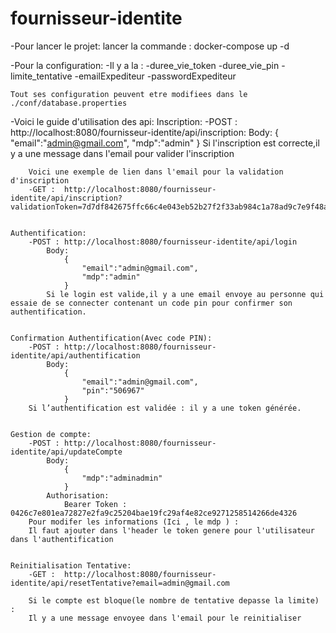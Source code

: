 # fournisseur-identite

-Pour lancer le projet:
    lancer la commande : docker-compose up -d

-Pour la configuration:
    -Il y a la :
        -duree_vie_token
        -duree_vie_pin
        -limite_tentative
        -emailExpediteur
        -passwordExpediteur
    
    Tout ses configuration peuvent etre modifiees dans le ./conf/database.properties


-Voici le guide d'utilisation des api:
    Inscription:
        -POST : http://localhost:8080/fournisseur-identite/api/inscription:
            Body:
                {
                    "email":"admin@gmail.com",
                    "mdp":"admin"
                }
        Si l'inscription est correcte,il y a une message dans l'email pour valider l'inscription
        
        Voici une exemple de lien dans l'email pour la validation d'inscription
        -GET :  http://localhost:8080/fournisseur-identite/api/inscription?validationToken=7d7df842675ffc66c4e043eb52b27f2f33ab984c1a78ad9c7e9f48adea00b5fc


    Authentification:
        -POST : http://localhost:8080/fournisseur-identite/api/login
            Body:
                {
                    "email":"admin@gmail.com",
                    "mdp":"admin"
                }
            Si le login est valide,il y a une email envoye au personne qui essaie de se connecter contenant un code pin pour confirmer son authentification.


    Confirmation Authentification(Avec code PIN):
        -POST : http://localhost:8080/fournisseur-identite/api/authentification
            Body:
                {
                    "email":"admin@gmail.com",
                    "pin":"506967"
                }
        Si l’authentification est validée : il y a une token générée.


    Gestion de compte:
        -POST : http://localhost:8080/fournisseur-identite/api/updateCompte
            Body:
                {
                    "mdp":"adminadmin"
                }
            Authorisation:
                Bearer Token : 0426c7e801ea72827e2fa9c25204bae19fc29af4e82ce9271258514266de4326
        Pour modifer les informations (Ici , le mdp ) : 
        Il faut ajouter dans l'header le token genere pour l'utilisateur dans l'authentification


    Reinitialisation Tentative:
        -GET :  http://localhost:8080/fournisseur-identite/api/resetTentative?email=admin@gmail.com

        Si le compte est bloque(le nombre de tentative depasse la limite) : 
        Il y a une message envoyee dans l'email pour le reinitialiser 